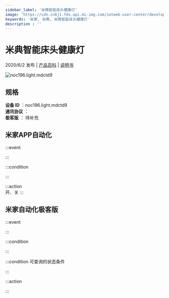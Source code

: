 ```yaml
---
sidebar_label: '米典智能床头健康灯'
image: 'https://cdn.cnbj1.fds.api.mi-img.com/iotweb-user-center/developer_16788710368068CU4qxPp.png?GalaxyAccessKeyId=AKVGLQWBOVIRQ3XLEW&Expires=9223372036854775807&Signature=tOLMdzT0beb9GLav+DmzAZZGJ+c='
keywords: '米家, 米典, 米典智能床头健康灯'
description : ''
---
```

# 米典智能床头健康灯

2020/6/2 发布 | [产品百科](https://home.mi.com/webapp/content/baike/product/index.html?model=noc196.light.mdctd9/) | [说明书](https://home.mi.com/views/introduction.html?model=noc196.light.mdctd9&region=cn)

![noc196.light.mdctd9](https://cdn.cnbj1.fds.api.mi-img.com/iotweb-user-center/developer_16788710368068CU4qxPp.png?GalaxyAccessKeyId=AKVGLQWBOVIRQ3XLEW&Expires=9223372036854775807&Signature=tOLMdzT0beb9GLav+DmzAZZGJ+c=)

## 规格  
> 
**设备 ID** ：noc196.light.mdctd9  
**通讯协议** ：  
**极客版**  ： 待补充 


## 米家APP自动化  

:::event  

:::

:::condition  

:::

:::action   
开、关
:::

## 米家自动化极客版  

:::event  

:::

:::condition  

:::

:::condition 可查询的状态条件  

:::

:::action  

:::

        
